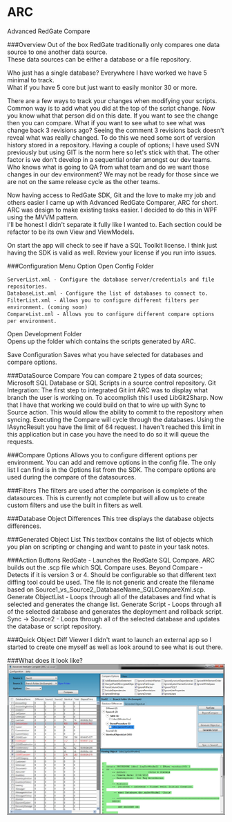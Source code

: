# ARC
Advanced RedGate Compare

###Overview
Out of the box RedGate traditionally only compares one data source to one another data source.  
These data sources can be either a database or a file repository.   

Who just has a single database?  Everywhere I have worked we have 5 minimal to track.  
What if you have 5 core but just want to easily monitor 30 or more.   

There are a few ways to track your changes when modifying your scripts.  Common way is to add what you did at the top of the script change.  Now you know what that person did on this date. If you want to see the change then you can compare.  What if you want to see what to see what was change back 3 revisions ago? 
Seeing the comment 3 revisions back doesn't reveal what was really changed.  To do this we need some sort of version history stored in a repository.  Having a couple of options; I have used SVN previously but using GIT is the norm here so let's stick with that.  The other factor is we don't develop in a sequential order amongst our dev teams. Who knows what is going to QA from what team and do we want those changes in our dev environment? We may not be ready for those since we are not on the same release cycle as the other teams.  

Now having access to RedGate SDK, Git and the love to make my job and others easier I came up with Advanced RedGate Comparer, ARC for short. ARC was design to make existing tasks easier.    I decided to do this in WPF using the MVVM pattern.  
I'll be honest I didn't separate it fully like I wanted to. Each section could be refactor to be its own View and ViewModels.

On start the app will check to see if have a SQL Toolkit license. I think just having the SDK is valid as well.  Review your license if you run into issues.


###Configuration Menu Option
  Open Config Folder
  
    ServerList.xml - Configure the database server/credentials and file repositories.
    DatabaseList.xml - Configure the list of databases to connect to.
    FilterList.xml - Allows you to configure different filters per environment. (coming soon)
    CompareList.xml - Allows you to configure different compare options per environment.
    
  Open Development Folder  
    Opens up the folder which contains the scripts generated by ARC.
    
  Save Configuration
    Saves what you have selected for databases and compare options.
    
###DataSource Compare
  You can compare 2 types of data sources; Microsoft SQL Database or SQL Scripts in a source control repository.
  Git Integration: The first step to integrated Git int ARC was to display what branch the user is working on. To accomplish this I used LibGit2Sharp. Now that I have that working we could build on that to wire up with Sync to Source action. This would allow the ability to commit to the repository when syncing.
  Executing the Compare will cycle through the databases.  Using the IAsyncResult you have the limit of 64 request. I haven't reached this limit in this application but in case you have the need to do so it will queue the requests.

###Compare Options
  Allows you to configure different options per environment.
  You can add and remove options in the config file.  The only list I can find is in the Options list from the SDK.
  The compare options are used during the compare of the datasources.
  
###Filters
  The filters are used after the comparison is complete of the datasources.
  This is currently not complete but will allow us to create custom filters and use the built in filters as well.
  
###Database Object Differences
  This tree displays the database objects differences.
  
###Generated Object List
  This textbox contains the list of objects which you plan on scripting or changing and want to paste in your task notes.
  
###Action Buttons
  RedGate - Launches the RedGate SQL Compare.  ARC builds out the .scp file which SQL Compare uses.
  Beyond Compare - Detects if it is version 3 or 4.  Should be configurable so that different text diffing tool could be used. The file is not generic and create the filename based on Source1_vs_Source2_DatabaseName_SQLCompareXml.scp.
  Generate ObjectList - Loops through all of the databases and find what is selected and generates the change list.
  Generate Script - Loops through all of the selected database and generates the deployment and rollback script.
  Sync -> Source2 - Loops through all of the selected database and updates the database or script repository.
  
###Quick Object Diff Viewer
  I didn't want to launch an external app so I started to create one myself as well as look around to see what is out there.

###What does it look like?
<img src="https://github.com/cgstevens/ARC/blob/master/ARC.jpg"/>
